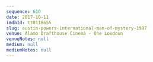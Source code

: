 ```yaml
---
sequence: 610
date: 2017-10-11
imdbId: tt0118655
slug: austin-powers-international-man-of-mystery-1997
venue: Alamo Drafthouse Cinema - One Loudoun
venueNotes: null
medium: null
mediumNotes: null
---
```


